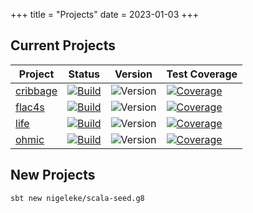 +++
title = "Projects"
date = 2023-01-03
+++

## Current Projects

| Project                                          | Status                                                                                                                                                                                  | Version                                                                         | Test Coverage                                                                                                                   |
| ------------------------------------------------ | --------------------------------------------------------------------------------------------------------------------------------------------------------------------------------------- | ------------------------------------------------------------------------------- | ------------------------------------------------------------------------------------------------------------------------------- |
| [cribbage](https://github.com/nigeleke/cribbage) | [![Build](https://img.shields.io/github/actions/workflow/status/nigeleke/cribbage/acceptance.yml?style=plastic)](https://github.com/nigeleke/cribbage/actions/workflows/acceptance.yml) | ![Version](https://img.shields.io/github/v/tag/nigeleke/cribbage?style=plastic) | [![Coverage](https://img.shields.io/codecov/c/github/nigeleke/cribbage?style=plastic)](https://codecov.io/gh/nigeleke/cribbage) |
| [flac4s](https://github.com/nigeleke/flac4s)     | [![Build](https://img.shields.io/github/actions/workflow/status/nigeleke/flac4s/acceptance.yml?style=plastic)](https://github.com/nigeleke/flac4s/actions/workflows/acceptance.yml)     | ![Version](https://img.shields.io/github/v/tag/nigeleke/flac4s?style=plastic)   | [![Coverage](https://img.shields.io/codecov/c/github/nigeleke/flac4s?style=plastic)](https://codecov.io/gh/nigeleke/flac4s)     |
| [life](https://github.com/nigeleke/life)         | [![Build](https://img.shields.io/github/actions/workflow/status/nigeleke/life/acceptance.yml?style=plastic)](https://github.com/nigeleke/life/actions/workflows/acceptance.yml)         | ![Version](https://img.shields.io/github/v/tag/nigeleke/life?style=plastic)     | [![Coverage](https://img.shields.io/codecov/c/github/nigeleke/life?style=plastic)](https://codecov.io/gh/nigeleke/life)         |
| [ohmic](https://github.com/nigeleke/ohmic)       | [![Build](https://img.shields.io/github/actions/workflow/status/nigeleke/ohmic/acceptance.yml?style=plastic)](https://github.com/nigeleke/ohmic/actions/workflows/acceptance.yml)       | ![Version](https://img.shields.io/github/v/tag/nigeleke/ohmic?style=plastic)    | [![Coverage](https://img.shields.io/codecov/c/github/nigeleke/ohmic?style=plastic)](https://codecov.io/gh/nigeleke/ohmic)       |

## New Projects

`sbt new nigeleke/scala-seed.g8`